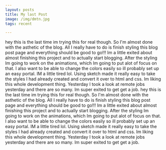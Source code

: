 ```yaml
---
layout: posts
title: My last Post
image: /img/dmtn.jpg
tags: recent

---
```



hey this is the last time im trying this for real though. So I'm almost done with the asthetic of the blog. All I really have to do is finish styling this blog post page and everything should be good to go!!! Im a little exited about almost finishing this project and to actually start blogging. After the styling Im going to work on the animations, which Im going to put alot of focus on that. I also want to be able to change the colors easily so ill probably set up an easy portal. IM a little tired lol. Using sketch made it really easy to take the styles I had already created and convert it over to html and css. Im liking this whole development thing. Yesterday I took a look at remote jobs yesterday and there are so many. Im super exited to get get a job.
hey this is the last time im trying this for real though. So I'm almost done with the asthetic of the blog. All I really have to do is finish styling this blog post page and everything should be good to go!!! Im a little exited about almost finishing this project and to actually start blogging. After the styling Im going to work on the animations, which Im going to put alot of focus on that. I also want to be able to change the colors easily so ill probably set up an easy portal. IM a little tired lol. Using sketch made it really easy to take the styles I had already created and convert it over to html and css. Im liking this whole development thing. Yesterday I took a look at remote jobs yesterday and there are so many. Im super exited to get get a job.